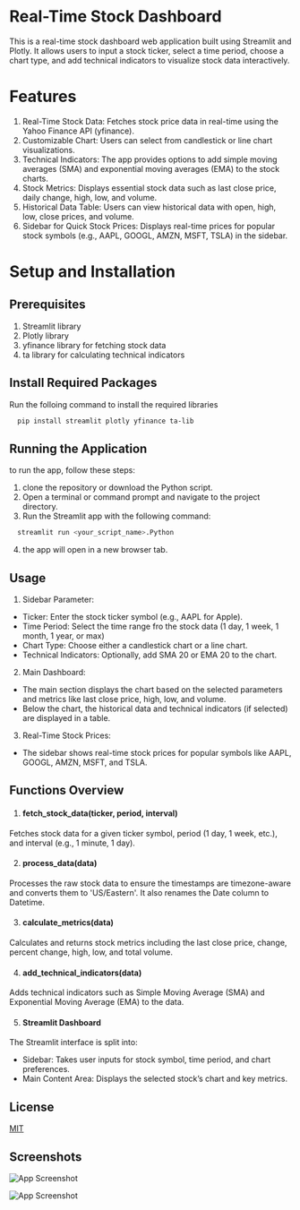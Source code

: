 # Real-Time Stock Dashboard

This is a real-time stock dashboard web application built using Streamlit and Plotly. It allows users to input a stock ticker, select a time period, choose a chart type, and add technical indicators to visualize stock data interactively.

# Features 
1. Real-Time Stock Data: Fetches stock price data in real-time using the Yahoo Finance API (yfinance).
2. Customizable Chart: Users can select from candlestick or line chart visualizations.
3. Technical Indicators: The app provides options to add simple moving averages (SMA) and exponential moving averages (EMA) to the stock charts.
4. Stock Metrics: Displays essential stock data such as last close price, daily change, high, low, and volume.
5. Historical Data Table: Users can view historical data with open, high, low, close prices, and volume.
6. Sidebar for Quick Stock Prices: Displays real-time prices for popular stock symbols (e.g., AAPL, GOOGL, AMZN, MSFT, TSLA) in the sidebar.

# Setup and Installation
## Prerequisites
1. Streamlit library
2. Plotly library
3. yfinance library for fetching stock data
4. ta library for calculating technical indicators

## Install Required Packages

Run the folloing command to install the required libraries

```bash
  pip install streamlit plotly yfinance ta-lib

```
## Running the Application 
to run the app, follow these steps:
1. clone the repository or download the Python script. 
2. Open a terminal or command prompt and navigate to the project directory.
3. Run the Streamlit app with the following command: 

```bash
  streamlit run <your_script_name>.Python
````
4. the app will open in a new browser tab. 

## Usage
1. Sidebar Parameter:
- Ticker: Enter the stock ticker symbol (e.g., AAPL for Apple).
- Time Period: Select the time range fro the stock data (1 day, 1 week, 1 month, 1 year, or max)
- Chart Type: Choose either a candlestick chart or a line chart.
- Technical Indicators: Optionally, add SMA 20 or EMA 20 to the chart.

2. Main Dashboard: 
- The main section displays the chart based on the selected parameters and metrics like last close price, high, low, and volume.
- Below the chart, the historical data and technical indicators (if selected) are displayed in a table.

3. Real-Time Stock Prices:
- The sidebar shows real-time stock prices for popular symbols like AAPL, GOOGL, AMZN, MSFT, and TSLA.

## Functions Overview
1. #### fetch_stock_data(ticker, period, interval)
Fetches stock data for a given ticker symbol, period (1 day, 1 week, etc.), and interval (e.g., 1 minute, 1 day).

2. #### process_data(data)
Processes the raw stock data to ensure the timestamps are timezone-aware and converts them to 'US/Eastern'. It also renames the Date column to Datetime.

3. #### calculate_metrics(data)
Calculates and returns stock metrics including the last close price, change, percent change, high, low, and total volume.

4. #### add_technical_indicators(data)
Adds technical indicators such as Simple Moving Average (SMA) and Exponential Moving Average (EMA) to the data.

5. #### Streamlit Dashboard
The Streamlit interface is split into:
- Sidebar: Takes user inputs for stock symbol, time period, and chart preferences.
- Main Content Area: Displays the selected stock’s chart and key metrics.

## License

[MIT](https://choosealicense.com/licenses/mit/)


## Screenshots

![App Screenshot](https://github.com/Junyao95/Stock-Dashboard-with-Streamlit/blob/main/Dashboard%20picture%201.png?raw=true)

![App Screenshot](https://github.com/Junyao95/Stock-Dashboard-with-Streamlit/blob/main/Dashboard%20picture%202.png?raw=true)
